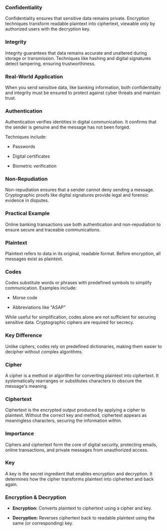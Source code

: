 ### **Confidentiality**

Confidentiality ensures that sensitive data remains private. Encryption techniques transform readable plaintext into ciphertext, viewable only by authorized users with the decryption key.

### **Integrity**

Integrity guarantees that data remains accurate and unaltered during storage or transmission. Techniques like hashing and digital signatures detect tampering, ensuring trustworthiness.

### **Real-World Application**

When you send sensitive data, like banking information, both confidentiality and integrity must be ensured to protect against cyber threats and maintain trust.

### **Authentication**

Authentication verifies identities in digital communication. It confirms that the sender is genuine and the message has not been forged.

Techniques include:

- Passwords
    
- Digital certificates
    
- Biometric verification
    

### **Non-Repudiation**

Non-repudiation ensures that a sender cannot deny sending a message. Cryptographic proofs like digital signatures provide legal and forensic evidence in disputes.

### **Practical Example**

Online banking transactions use both authentication and non-repudiation to ensure secure and traceable communications.

### **Plaintext**

Plaintext refers to data in its original, readable format. Before encryption, all messages exist as plaintext.

### **Codes**

Codes substitute words or phrases with predefined symbols to simplify communication. Examples include:

- Morse code
    
- Abbreviations like "ASAP"
    

While useful for simplification, codes alone are not sufficient for securing sensitive data. Cryptographic ciphers are required for secrecy.

### **Key Difference**

Unlike ciphers, codes rely on predefined dictionaries, making them easier to decipher without complex algorithms.

### **Cipher**

A cipher is a method or algorithm for converting plaintext into ciphertext. It systematically rearranges or substitutes characters to obscure the message's meaning.

### **Ciphertext**

Ciphertext is the encrypted output produced by applying a cipher to plaintext. Without the correct key and method, ciphertext appears as meaningless characters, securing the information within.

### **Importance**

Ciphers and ciphertext form the core of digital security, protecting emails, online transactions, and private messages from unauthorized access.

### **Key**

A key is the secret ingredient that enables encryption and decryption. It determines how the cipher transforms plaintext into ciphertext and back again.

### **Encryption & Decryption**

- **Encryption:** Converts plaintext to ciphertext using a cipher and key.
    
- **Decryption:** Reverses ciphertext back to readable plaintext using the same (or corresponding) key.